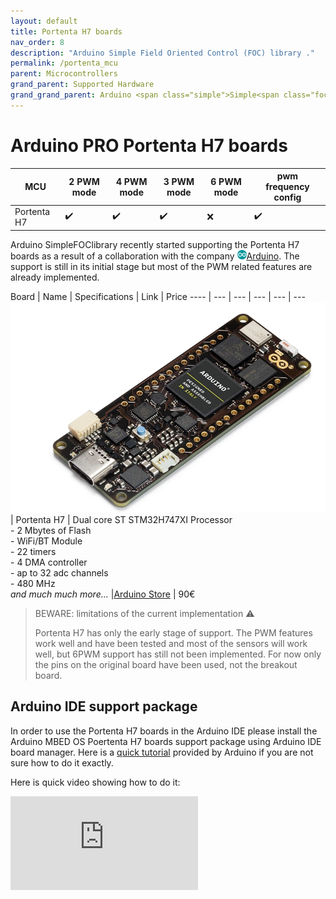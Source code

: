 ```yaml
---
layout: default
title: Portenta H7 boards
nav_order: 8
description: "Arduino Simple Field Oriented Control (FOC) library ."
permalink: /portenta_mcu
parent: Microcontrollers
grand_parent: Supported Hardware
grand_grand_parent: Arduino <span class="simple">Simple<span class="foc">FOC</span>library</span>
---
```


# Arduino PRO Portenta H7 boards

MCU | 2 PWM mode | 4 PWM mode | 3 PWM mode | 6 PWM mode | pwm frequency config 
--- | --- |--- |--- |--- |--- 
Portenta H7 | ✔️ | ✔️ | ✔️ | ❌ | ✔️ 

Arduino <span class="simple">Simple<span class="foc">FOC</span>library</span> recently started supporting the Portenta H7 boards as a result of a collaboration with the company <img src="extras/Images/arduino.png" style="height:15px"><a href="https://www.arduino.cc/">Arduino</a>. The support is still in its initial stage but most of the PWM related features are already implemented. 

 Board | Name | Specifications | Link | Price
---- | --- | --- | --- | --- | ---
[<img src="extras/Images/portenta.png" class="imgtable150">](https://store.arduino.cc/products/portenta-h7) | Portenta H7 | Dual core ST STM32H747XI ​Processor <br> - 2 Mbytes of Flash <br>- WiFi/BT Module<br> - 22 timers<br> - 4 DMA controller <br>- ap to 32 adc channels<br>- 480 MHz <br> <i>and much much more...</i> |[Arduino Store](https://store.arduino.cc/products/portenta-h7) | 90€ 


<blockquote class="warning"> <p class="heading">BEWARE: limitations of the current implementation ⚠️</p>
Portenta H7 has only the early stage of support. The PWM features work well and have been tested and most of the sensors will work well, but 6PWM support has still not been implemented. For now only the pins on the original board have been used, not the breakout board.
</blockquote>

## Arduino IDE support package
In order to use the Portenta H7 boards in the Arduino IDE please install the Arduino MBED OS Poertenta H7 boards support package using Arduino IDE board manager. Here is a [quick tutorial](https://docs.arduino.cc/tutorials/portenta-h7/por-ard-gs) provided by Arduino if you are not sure how to do it exactly.

Here is quick video showing how to do it:
<iframe class="youtube" src="https://www.youtube.com/embed/epAn3ynDjhY" frameborder="0" allow="accelerometer; autoplay; encrypted-media; gyroscope; picture-in-picture" allowfullscreen></iframe>